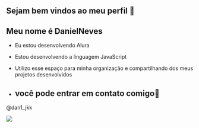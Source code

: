 ## Sejam bem vindos ao meu perfil 💙
## Meu nome é DanielNeves

- Eu estou desenvolvendo Alura
- Estou desenvolvendo a linguagem JavaScript
- Utilizo esse espaço para minha organização e compartilhando dos meus projetos desenvolvidos

- ## você pode entrar em contato comigo📧

 @dan1_jkk
  
![](https://tenor.com/pt-BR/view/saudi-league-al-shabab-cristiano-ronaldo-al-nassr-ronaldo-angry-ronaldo-jerking-gif-3839196503983907725)
